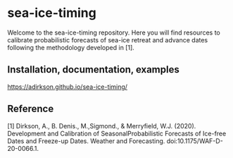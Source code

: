 # sea-ice-timing

Welcome to the sea-ice-timing repository. Here you will find resources to calibrate probabilistic forecasts of sea-ice retreat and advance dates following the methodology developed in [1].


Installation, documentation, examples
--------------------------------------
<https://adirkson.github.io/sea-ice-timing/>

Reference
---------
[1] Dirkson, A.​, B. Denis., M.,Sigmond., & Merryfield, W.J. (2020). Development and Calibration of SeasonalProbabilistic Forecasts of Ice-free Dates and Freeze-up Dates. ​Weather and Forecasting​. doi:10.1175/WAF-D-20-0066.1.


